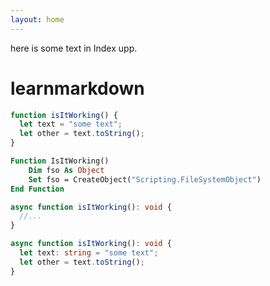 ```yaml
---
layout: home
---
```


here is some text in Index upp.


# learnmarkdown

```js
function isItWorking() {
  let text = "some text";
  let other = text.toString();
}
```

```vb
Function IsItWorking()
    Dim fso As Object
    Set fso = CreateObject("Scripting.FileSystemObject")
End Function
```

```typescript
async function isItWorking(): void {
  //...
}
```

```ts
async function isItWorking(): void {
  let text: string = "some text";
  let other = text.toString();
}
```